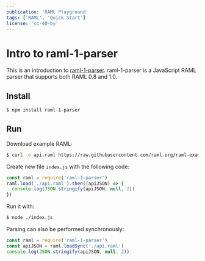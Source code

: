 ```yaml
---
publication: 'RAML Playground'
tags: ['RAML', 'Quick Start']
license: 'cc-40-by'
---
```


# Intro to raml-1-parser

This is an introduction to [raml-1-parser](https://github.com/raml-org/raml-js-parser-2). raml-1-parser is a JavaScript RAML parser that supports both RAML 0.8 and 1.0.

## Install

```sh
$ npm install raml-1-parser
```

## Run

Download example RAML:

```sh
$ curl -o api.raml https://raw.githubusercontent.com/raml-org/raml-examples/master/helloworld/helloworld.raml
```

Create new file `index.js` with the following code:

```js
const raml = require('raml-1-parser')
raml.load('./api.raml').then((apiJSON) => {
  console.log(JSON.stringify(apiJSON, null, 2))
})
```

Run it with:

```sh
$ node ./index.js
```

Parsing can also be performed synchronously:
```js
const raml = require('raml-1-parser')
const apiJSON = raml.loadSync('./api.raml')
console.log(JSON.stringify(apiJSON, null, 2))
```